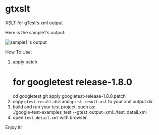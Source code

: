 gtxslt
======

XSLT for gTest&#39;s xml output

Here is the sample1's output:


![sample1 's output](https://github.com/wadefelix/gtxslt/raw/master/gtest_output.png)

How To Use:  
1. apply patch  
    # for googletest release-1.8.0
    cd googletest
    git apply googletest-release-1.8.0.patch  
2. copy `gtest-result.dtd` and `gtest-result.xsl` to your xml output dir.  
3. build and run your test project. such as:  
    ./google-test-examples_test --gtest_output=xml:./test_detail.xml  
4. open `test_detail.xml` with browser.  

Enjoy it!
